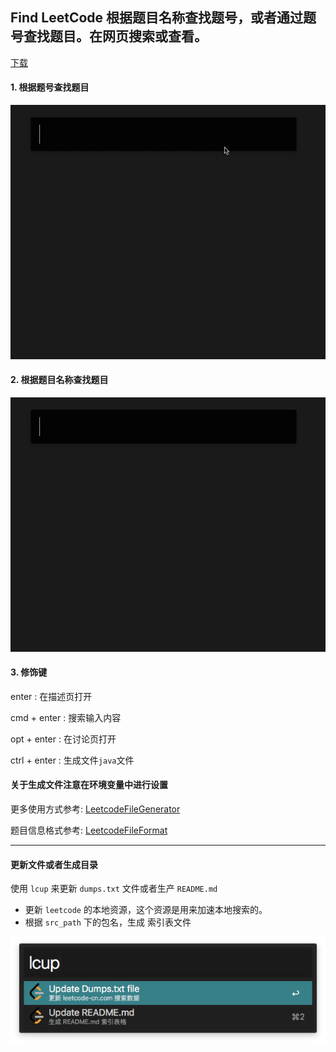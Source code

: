 ## Find LeetCode 根据题目名称查找题号，或者通过题号查找题目。在网页搜索或查看。

[下载](https://github.com/qbosen/Alfred-WorkFlow/raw/master/FindLeetCode/FindLeetCode.alfredworkflow)


#### 1. 根据题号查找题目

![](../pic/FindLC/question_number.gif)

#### 2. 根据题目名称查找题目

![](../pic/FindLC/question_name.gif)

#### 3. 修饰键
enter : 在描述页打开

cmd + enter : 搜索输入内容

opt + enter : 在讨论页打开

ctrl + enter : 生成文件`java`文件

#### 关于生成文件注意在环境变量中进行设置
更多使用方式参考: [LeetcodeFileGenerator](https://github.com/qbosen/leetcode_file_generator/blob/master/README-zh.md)

题目信息格式参考: [LeetcodeFileFormat](https://github.com/qbosen/leetcode_file_generator/blob/master/Formats.md)

---
#### 更新文件或者生成目录

使用 `lcup` 来更新 `dumps.txt` 文件或者生产 `README.md`

* 更新 `leetcode` 的本地资源，这个资源是用来加速本地搜索的。
* 根据 `src_path` 下的包名，生成 索引表文件

![](../pic/FindLC/lcup.png)